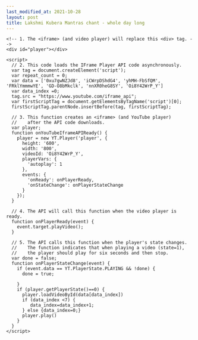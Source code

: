 ```yaml
---
last_modified_at: 2021-10-28
layout: post
title: Lakshmi Kubera Mantras chant - whole day long
---
```

    <!-- 1. The <iframe> (and video player) will replace this <div> tag. -->
    <div id="player"></div>

    <script>
      // 2. This code loads the IFrame Player API code asynchronously.
      var tag = document.createElement('script');
      var repeat_count = 0;
      var data = ['0xu7gwNZJd8', 'iCWrpDShdG4', 'yhMH-FbSfQM', 'FRklYmmmwYE', 'GD-O8bMkclk', 'nnXR0heG8SY', 'Oi8Y42WrP_Y']
      var data_index =0;
      tag.src = "https://www.youtube.com/iframe_api";
      var firstScriptTag = document.getElementsByTagName('script')[0];
      firstScriptTag.parentNode.insertBefore(tag, firstScriptTag);

      // 3. This function creates an <iframe> (and YouTube player)
      //    after the API code downloads.
      var player;
      function onYouTubeIframeAPIReady() {
        player = new YT.Player('player', {
          height: '600',
          width: '800',
          videoId: 'Oi8Y42WrP_Y',
          playerVars: {
            'autoplay': 1 
          },
          events: {
            'onReady': onPlayerReady,
            'onStateChange': onPlayerStateChange
          }
        });
      }

      // 4. The API will call this function when the video player is ready.
      function onPlayerReady(event) {
        event.target.playVideo();
      }

      // 5. The API calls this function when the player's state changes.
      //    The function indicates that when playing a video (state=1),
      //    the player should play for six seconds and then stop.
      var done = false;
      function onPlayerStateChange(event) {
        if (event.data == YT.PlayerState.PLAYING && !done) {
          done = true;

        }
        if (player.getPlayerState()==0) {
          player.loadVideoById(data[data_index])
          if (data_index <7) {
             data_index=data_index+1;
          } else {data_index=0;}
          player.play()
        }
      }
    </script>
